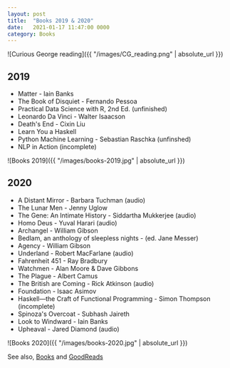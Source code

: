 ```yaml
---
layout: post
title:  "Books 2019 & 2020"
date:   2021-01-17 11:47:00 0000
category: Books
---
```


![Curious George reading]({{ "/images/CG_reading.png" | absolute_url }})

## 2019

- Matter - Iain Banks
- The Book of Disquiet - Fernando Pessoa
- Practical Data Science with R, 2nd Ed. (unfinished)
- Leonardo Da Vinci - Walter Isaacson
- Death's End - Cixin Liu
- Learn You a Haskell
- Python Machine Learning - Sebastian Raschka (unfinshed)
- NLP in Action (incomplete)

![Books 2019]({{ "/images/books-2019.jpg" | absolute_url }})


## 2020

- A Distant Mirror - Barbara Tuchman (audio)
- The Lunar Men - Jenny Uglow
- The Gene: An Intimate History - Siddartha Mukkerjee (audio)
- Homo Deus - Yuval Harari (audio)
- Archangel - William Gibson
- Bedlam, an anthology of sleepless nights - (ed. Jane Messer)
- Agency - William Gibson
- Underland - Robert MacFarlane (audio)
- Fahrenheit 451 - Ray Bradbury
- Watchmen - Alan Moore & Dave Gibbons
- The Plague - Albert Camus
- The British are Coming - Rick Atkinson (audio)
- Foundation - Isaac Asimov
- Haskell—the Craft of Functional Programming - Simon Thompson (incomplete)
- Spinoza's Overcoat - Subhash Jaireth
- Look to Windward - Iain Banks
- Upheaval - Jared Diamond (audio)

![Books 2020]({{ "/images/books-2020.jpg" | absolute_url }})


See also, [Books](/2018-12-31/books.html) and [GoodReads](https://www.goodreads.com/user/show/22238686-christopher-bare)
